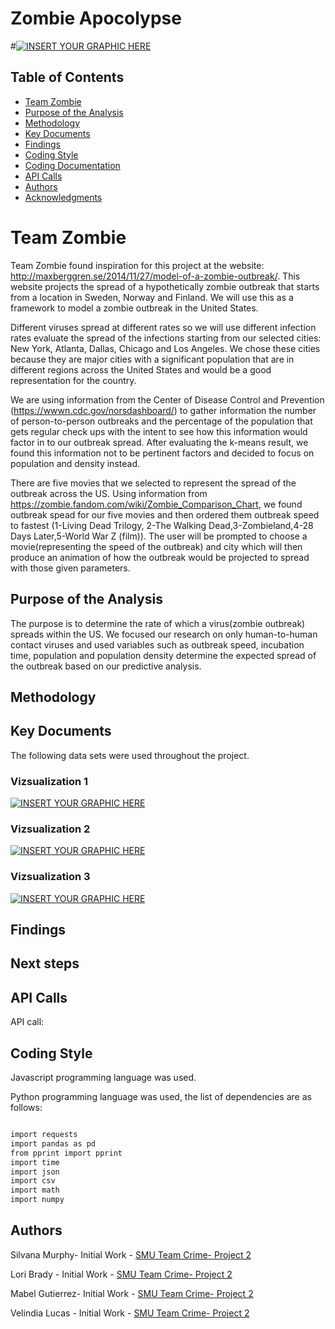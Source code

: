 # Zombie Apocolypse
#[![INSERT YOUR GRAPHIC HERE](https://www.maxim.com/.image/ar_16:9%2Cc_fill%2Ccs_srgb%2Cfl_progressive%2Cg_faces:center%2Cq_auto:good%2Cw_768/MTM1MzIxOTMzMjIxNzM1MDQz/drsmith_zombies_article1jpg.jpg)]()


<!-- TABLE OF CONTENTS -->
## Table of Contents

* [Team Zombie](#team-zombie)
* [Purpose of the Analysis](#purpose-of-the-analysis)
* [Methodology](#methodology)
* [Key Documents](#key-documents)
* [Findings](#findings)
* [Coding Style](#coding-style)
* [Coding Documentation](#coding-documentation)
* [API Calls](#API-calls)
* [Authors](#authors)
* [Acknowledgments](#acknowledgments)


# Team Zombie

Team Zombie found inspiration  for this project at the website: http://maxberggren.se/2014/11/27/model-of-a-zombie-outbreak/.  This website projects the spread of a hypothetically zombie outbreak that starts from a location in Sweden, Norway and Finland.  We will use this as a framework to model a zombie outbreak in the United States.  

Different viruses spread at different rates so we will use different infection rates evaluate the spread of the infections starting from our selected cities:  New York, Atlanta, Dallas, Chicago and Los Angeles.  We chose these cities because they are major cities with a significant population that are in different regions across the United States and would be a good representation for the country.

We are using information from the Center of Disease Control and Prevention (https://wwwn.cdc.gov/norsdashboard/) to gather information the number of person-to-person outbreaks and the percentage of the population that gets regular check ups with the intent to see how this information would factor in to our outbreak spread.  After evaluating the k-means result, we found this information not to be pertinent factors and decided to focus on population and density instead.  

There are five movies that we selected to represent the spread of the outbreak across the US.  Using information from https://zombie.fandom.com/wiki/Zombie_Comparison_Chart, we found outbreak spead for our five movies and then ordered them outbreak speed to fastest (1-Living Dead Trilogy, 2-The Walking Dead,3-Zombieland,4-28 Days Later,5-World War Z (film)).  The user will be prompted to choose a movie(representing the speed of the outbreak) and city which will then produce an animation of how the outbreak would be projected to spread with those given parameters.  


## Purpose of the Analysis

The purpose is to determine the rate of which a virus(zombie outbreak) spreads within the US.  We focused our research on only human-to-human contact viruses and used variables such as outbreak speed, incubation time, population and population density determine the expected spread of the outbreak based on our predictive analysis. 

## Methodology







## Key Documents

The following data sets were used throughout the project.

### Vizsualization 1
[![INSERT YOUR GRAPHIC HERE]()]()

### Vizsualization 2
[![INSERT YOUR GRAPHIC HERE](https://)]()


### Vizsualization 3
[![INSERT YOUR GRAPHIC HERE]()]()






## Findings



## Next steps


## API Calls

API call: 


## Coding Style

Javascript programming language was used.

Python programming language was used, the list of dependencies are as follows:

```sh

import requests
import pandas as pd
from pprint import pprint
import time
import json
import csv
import math
import numpy

```


## Authors

Silvana Murphy- Initial Work - [SMU Team Crime- Project 2](https://github.com/SSMDFW)

Lori Brady - Initial Work - [SMU Team Crime- Project 2](https://github.com/loribeth18)

Mabel Gutierrez- Initial Work - [SMU Team Crime- Project 2](https://github.com/mabel912)

Velindia Lucas - Initial Work - [SMU Team Crime- Project 2](https://github.com/chele0630)

